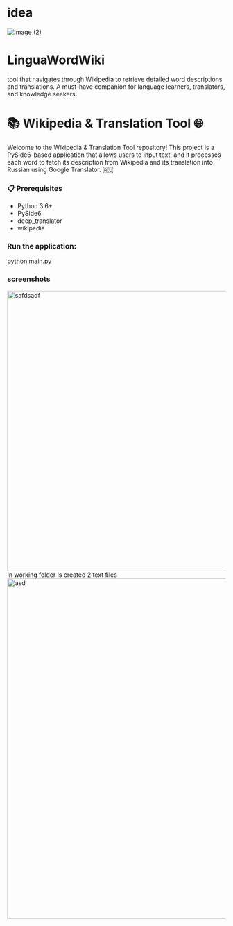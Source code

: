 # idea
![image (2)](https://github.com/yandesk7/LinguaWordWiki/assets/143715888/0002f6b2-584e-4bb3-a4e9-218fa3908b88)



# LinguaWordWiki
tool that navigates through Wikipedia to retrieve detailed word descriptions and translations. A must-have companion for language learners, translators, and knowledge seekers.

# 📚 Wikipedia & Translation Tool 🌐

Welcome to the Wikipedia & Translation Tool repository! This project is a PySide6-based application that allows users to input text, and it processes each word to fetch its description from Wikipedia and its translation into Russian using Google Translator. 🇷🇺

### 📋 Prerequisites

- Python 3.6+
- PySide6
- deep_translator
- wikipedia

### Run the application:
python main.py

### screenshots
<img width="646" alt="safdsadf" src="https://github.com/yandesk7/LinguaWordWiki/assets/143715888/22322f50-0a62-45fa-81fd-bffb1bbd84c5">
In working folder is created 2 text files
<img width="785" alt="asd" src="https://github.com/yandesk7/LinguaWordWiki/assets/143715888/0d856507-309f-4e3d-81aa-f02bac351e97">


